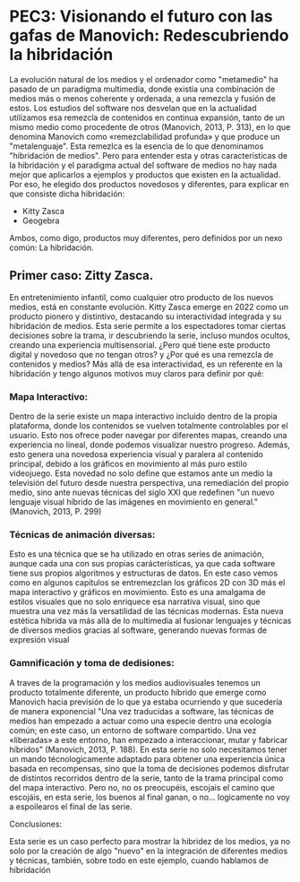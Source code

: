 # PEC3: Visionando el futuro con las gafas de Manovich: Redescubriendo la hibridación

La evolución natural de los medios y el ordenador como "metamedio" ha pasado de un paradigma multimedia, donde existía una combinación de medios más o menos coherente y ordenada, a una remezcla y fusión de estos. Los estudios del software nos desvelan que en la actualidad utilizamos esa remezcla de contenidos en continua expansión, tanto de un mismo medio como procedente de otros (Manovich, 2013, P. 313), en lo  que denomina Manovich como «remezclabilidad profunda» y que produce un "metalenguaje". Esta remezlca es la esencia de lo que denominamos "hibridación de medios". Pero para entender esta y otras características de la hibridación y el paradigma actual del software de medios no hay nada mejor que aplicarlos a ejemplos y productos que existen en la actualidad. Por eso, he elegido dos productos novedosos y diferentes, para explicar en que consiste dicha hibridación:

- Kitty Zasca
- Geogebra

Ambos, como digo, productos muy diferentes, pero definidos por un nexo común: La hibridación.

## Primer caso: Zitty Zasca.

En entretenimiento infantil, como cualquier otro producto de los nuevos medios, está en constante evolución. Kitty Zasca emerge en 2022 como un producto pionero y distintivo, destacando su interactividad integrada y su hibridación de medios. Esta serie permite a los espectadores tomar ciertas decisiones sobre la trama, ir descubriendo la serie, incluso mundos ocultos, creando una experiencia multisensorial. ¿Pero qué tiene este producto digital y novedoso que no tengan otros? y ¿Por qué es una remezcla de contenidos y medios? Más allá de esa interactividad, es un referente en la hibridación y tengo algunos motivos muy claros para definir por qué:

### Mapa Interactivo:

Dentro de la serie existe un mapa interactivo incluido dentro de la propia plataforma, donde los contenidos se vuelven totalmente controlables por el usuario. Esto nos ofrece poder navegar por diferentes mapas, creando una experiencia no lineal, donde podemos visualizar nuestro progreso. Además, esto genera una novedosa experiencia visual y paralera al contenido principal, debido a los gráficos en movimiento al más puro estilo videojuego. Esta novedad no solo define que estamos ante un medio la televisión del futuro desde nuestra perspectiva, una remediación del propio medio, sino ante nuevas técnicas del siglo XXI que redefinen "un nuevo lenguaje visual híbrido de las imágenes en movimiento en general." (Manovich, 2013, P. 299)

### Técnicas de animación diversas:

Esto es una técnica que se ha utilizado en otras series de animación, aunque cada una con sus propias carácterísticas, ya que cada software tiene sus propios algoritmos y estructuras de datos. En este caso vemos como en algunos capítulos se entremezclan los gráficos 2D con 3D más el mapa interactivo y gráficos en movimiento. Esto es una amalgama de estilos visuales que no solo enriquece esa narrativa visual, sino que muestra una vez más la versatilidad de las técnicas modernas. Esta nueva estética hibrida va más allá de lo multimedia al fusionar lenguajes y técnicas de diversos medios gracias al software, generando nuevas formas de expresión visual

### Gamnificación y toma de dedisiones:

A traves de la programación y los medios audiovisuales tenemos un producto totalmente diferente, un producto hibrido que emerge como Manovich hacia previsión de lo que ya estaba ocurriendo y que sucedería de manera exponencial "Una vez traducidas a software, las técnicas de medios han empezado a actuar como una especie dentro una ecología común; en este caso, un entorno de software compartido. Una vez «liberadas» a este entorno, han empezado a interaccionar, mutar y fabricar híbridos" (Manovich, 2013, P. 188). En esta serie no solo necesitamos tener un mando técnologicamente adaptado para obtener una experiencia única basada en recompensas, sino que la toma de decisiones podemos disfrutar de distintos recorridos dentro de la serie, tanto de la trama principal como del mapa interactivo. Pero no, no os preocupéis, escojais el camino que escojáis, en esta serie, los buenos al final ganan, o no... logicamente no voy a espoilearos el final de las serie. 

Conclusiones: 

Esta serie es un caso perfecto para mostrar la hibridez de los medios, ya no solo por la creación de algo "nuevo" en la integración de diferentes medios y técnicas, también, sobre todo en este ejemplo, cuando hablamos de hibridación  


